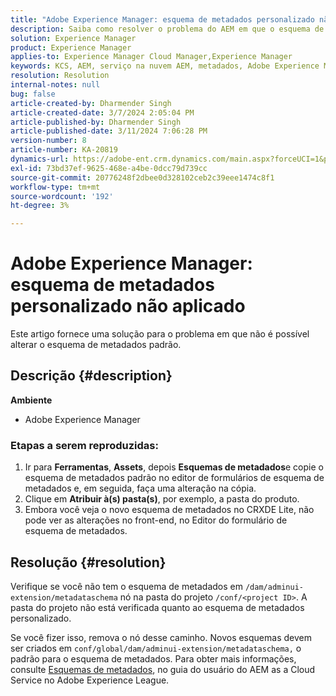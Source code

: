 ```yaml
---
title: "Adobe Experience Manager: esquema de metadados personalizado não aplicado"
description: Saiba como resolver o problema do AEM em que o esquema de metadados personalizado não é aplicado.
solution: Experience Manager
product: Experience Manager
applies-to: Experience Manager Cloud Manager,Experience Manager
keywords: KCS, AEM, serviço na nuvem AEM, metadados, Adobe Experience Manager
resolution: Resolution
internal-notes: null
bug: false
article-created-by: Dharmender Singh
article-created-date: 3/7/2024 2:05:04 PM
article-published-by: Dharmender Singh
article-published-date: 3/11/2024 7:06:28 PM
version-number: 8
article-number: KA-20819
dynamics-url: https://adobe-ent.crm.dynamics.com/main.aspx?forceUCI=1&pagetype=entityrecord&etn=knowledgearticle&id=bb7df1aa-8bdc-ee11-904d-6045bd006d92
exl-id: 73bd37ef-9625-468e-a4be-0dcc79d739cc
source-git-commit: 20776248f2dbee0d328102ceb2c39eee1474c8f1
workflow-type: tm+mt
source-wordcount: '192'
ht-degree: 3%

---
```


# Adobe Experience Manager: esquema de metadados personalizado não aplicado


Este artigo fornece uma solução para o problema em que não é possível alterar o esquema de metadados padrão.

## Descrição {#description}


<b>Ambiente</b>

- Adobe Experience Manager


### <b>Etapas a serem reproduzidas:</b>

1. Ir para <b>Ferramentas</b>, <b>Assets</b>, depois <b>Esquemas de metadados</b>e copie o esquema de metadados padrão no editor de formulários de esquema de metadados e, em seguida, faça uma alteração na cópia.
2. Clique em <b>Atribuir à(s) pasta(s)</b>, por exemplo, a pasta do produto.
3. Embora você veja o novo esquema de metadados no CRXDE Lite, não pode ver as alterações no front-end, no Editor do formulário de esquema de metadados.



## Resolução {#resolution}


Verifique se você não tem o esquema de metadados em `/dam/adminui-extension/metadataschema` nó na pasta do projeto `/conf/<project ID>`. A pasta do projeto não está verificada quanto ao esquema de metadados personalizado.

Se você fizer isso, remova o nó desse caminho. Novos esquemas devem ser criados em `conf/global/dam/adminui-extension/metadataschema,` o padrão para o esquema de metadados. Para obter mais informações, consulte [Esquemas de metadados](https://experienceleague.adobe.com/docs/experience-manager-cloud-service/content/assets/manage/metadata-schemas.html), no guia do usuário do AEM as a Cloud Service no Adobe Experience League.
